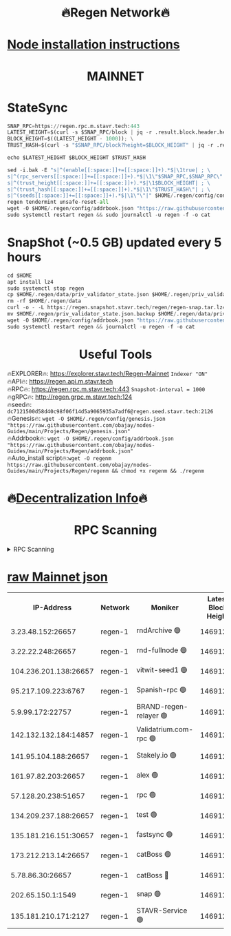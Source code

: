 <h1 align="center"> 🔥Regen Network🔥</h1>

[Node installation instructions](https://github.com/obajay/nodes-Guides/tree/main/Projects/Regen)
=
<h1 align="center"> MAINNET</h1>

# StateSync
```python
SNAP_RPC=https://regen.rpc.m.stavr.tech:443
LATEST_HEIGHT=$(curl -s $SNAP_RPC/block | jq -r .result.block.header.height); \
BLOCK_HEIGHT=$((LATEST_HEIGHT - 1000)); \
TRUST_HASH=$(curl -s "$SNAP_RPC/block?height=$BLOCK_HEIGHT" | jq -r .result.block_id.hash)

echo $LATEST_HEIGHT $BLOCK_HEIGHT $TRUST_HASH

sed -i.bak -E "s|^(enable[[:space:]]+=[[:space:]]+).*$|\1true| ; \
s|^(rpc_servers[[:space:]]+=[[:space:]]+).*$|\1\"$SNAP_RPC,$SNAP_RPC\"| ; \
s|^(trust_height[[:space:]]+=[[:space:]]+).*$|\1$BLOCK_HEIGHT| ; \
s|^(trust_hash[[:space:]]+=[[:space:]]+).*$|\1\"$TRUST_HASH\"| ; \
s|^(seeds[[:space:]]+=[[:space:]]+).*$|\1\"\"|" $HOME/.regen/config/config.toml
regen tendermint unsafe-reset-all
wget -O $HOME/.regen/config/addrbook.json "https://raw.githubusercontent.com/obajay/nodes-Guides/main/Projects/Regen/addrbook.json"
sudo systemctl restart regen && sudo journalctl -u regen -f -o cat
```
# SnapShot (~0.5 GB) updated every 5 hours
```python
cd $HOME
apt install lz4
sudo systemctl stop regen
cp $HOME/.regen/data/priv_validator_state.json $HOME/.regen/priv_validator_state.json.backup
rm -rf $HOME/.regen/data
curl -o - -L https://regen.snapshot.stavr.tech/regen/regen-snap.tar.lz4 | lz4 -c -d - | tar -x -C $HOME/.regen --strip-components 2
mv $HOME/.regen/priv_validator_state.json.backup $HOME/.regen/data/priv_validator_state.json
wget -O $HOME/.regen/config/addrbook.json "https://raw.githubusercontent.com/obajay/nodes-Guides/main/Projects/Regen/addrbook.json"
sudo systemctl restart regen && journalctl -u regen -f -o cat
```

 <h1 align="center"> Useful Tools</h1>

🔥EXPLORER🔥:     https://explorer.stavr.tech/Regen-Mainnet        `Indexer "ON"` \
🔥API🔥:          https://regen.api.m.stavr.tech \
🔥RPC🔥:          https://regen.rpc.m.stavr.tech:443              `Snapshot-interval = 1000` \
🔥gRPC🔥:         http://regen.grpc.m.stavr.tech:124 \
🔥seed🔥:      `dc7121500d58d40c98f06f14d5a9065935a7adf6@regen.seed.stavr.tech:2126` \
🔥Genesis🔥:   `wget -O $HOME/.regen/config/genesis.json "https://raw.githubusercontent.com/obajay/nodes-Guides/main/Projects/Regen/genesis.json"` \
🔥Addrbook🔥:  `wget -O $HOME/.regen/config/addrbook.json "https://raw.githubusercontent.com/obajay/nodes-Guides/main/Projects/Regen/addrbook.json"` \
🔥Auto_install script🔥:`wget -O regenm https://raw.githubusercontent.com/obajay/nodes-Guides/main/Projects/Regen/regenm && chmod +x regenm && ./regenm`

🔥[Decentralization Info](https://github.com/obajay/StateSync-snapshots/tree/main/Projects/Regen/Decentralization)🔥
=
<h1 align="center"> RPC Scanning</h1>

<details>
<summary>RPC Scanning</summary>

<h2 align="center"> We scan nodes in real time every 4 hours. And we provide the final result of RPC endpoints.
We cannot influence the operation of these nodes in any way. </h2>


```python
If Voting Power is higher than 0 --> then the Node is a validator of the network and may be subject to attack and be a potential threat to the chain.
```
```python
We marked such validators with a red symbol
```

</details>

[raw Mainnet json](https://rpc-check.regenm.stavr.tech/regenm/rpc-regenm-result.json)
=


<table><tr><th>IP-Address</th><th>Network</th><th>Moniker</th><th>Latest Block Height</th><th>Earliest Block Height</th><th>Catching Up</th><th>Tx Index</th><th>Voting Power</th><th>Scan Time</th></tr><tr><td>3.23.48.152:26657</td><td>regen-1</td><td>rndArchive 🟢</td><td>14691243</td><td>1</td><td>False</td><td>on</td><td>0</td><td>2024-02-14T11:19:29.104897458UTC</td></tr><tr><td>3.22.22.248:26657</td><td>regen-1</td><td>rnd-fullnode 🟢</td><td>14691243</td><td>4134001</td><td>False</td><td>on</td><td>0</td><td>2024-02-14T11:19:26.407327885UTC</td></tr><tr><td>104.236.201.138:26657</td><td>regen-1</td><td>vitwit-seed1 🟢</td><td>14691238</td><td>8943001</td><td>False</td><td>on</td><td>0</td><td>2024-02-14T11:18:58.660265969UTC</td></tr><tr><td>95.217.109.223:6767</td><td>regen-1</td><td>Spanish-rpc 🟢</td><td>14691247</td><td>10068001</td><td>False</td><td>on</td><td>0</td><td>2024-02-14T11:19:49.623463905UTC</td></tr><tr><td>5.9.99.172:22757</td><td>regen-1</td><td>BRAND-regen-relayer 🟢</td><td>14691247</td><td>10782501</td><td>False</td><td>on</td><td>0</td><td>2024-02-14T11:19:52.182070156UTC</td></tr><tr><td>142.132.132.184:14857</td><td>regen-1</td><td>Validatrium.com-rpc 🟢</td><td>14691247</td><td>11175001</td><td>False</td><td>on</td><td>0</td><td>2024-02-14T11:19:51.914075243UTC</td></tr><tr><td>141.95.104.188:26657</td><td>regen-1</td><td>Stakely.io 🟢</td><td>14691241</td><td>13442501</td><td>False</td><td>on</td><td>0</td><td>2024-02-14T11:19:17.455365270UTC</td></tr><tr><td>161.97.82.203:26657</td><td>regen-1</td><td>alex 🟢</td><td>14691245</td><td>13992001</td><td>False</td><td>on</td><td>0</td><td>2024-02-14T11:19:38.702705502UTC</td></tr><tr><td>57.128.20.238:51657</td><td>regen-1</td><td>rpc 🟢</td><td>14691246</td><td>13992001</td><td>False</td><td>on</td><td>0</td><td>2024-02-14T11:19:45.075954297UTC</td></tr><tr><td>134.209.237.188:26657</td><td>regen-1</td><td>test 🟢</td><td>14691249</td><td>13992001</td><td>False</td><td>on</td><td>0</td><td>2024-02-14T11:20:00.846379723UTC</td></tr><tr><td>135.181.216.151:30657</td><td>regen-1</td><td>fastsync 🟢</td><td>14691245</td><td>14457001</td><td>False</td><td>off</td><td>0</td><td>2024-02-14T11:19:38.372816426UTC</td></tr><tr><td>173.212.213.14:26657</td><td>regen-1</td><td>catBoss 🟢</td><td>14691243</td><td>14577001</td><td>False</td><td>on</td><td>0</td><td>2024-02-14T11:19:29.522134292UTC</td></tr><tr><td>5.78.86.30:26657</td><td>regen-1</td><td>catBoss 🔴</td><td>14691250</td><td>14650701</td><td>False</td><td>on</td><td>9076839547</td><td>2024-02-14T11:20:09.994162137UTC</td></tr><tr><td>202.65.150.1:1549</td><td>regen-1</td><td>snap 🟢</td><td>14691254</td><td>14684294</td><td>False</td><td>on</td><td>0</td><td>2024-02-14T11:20:35.713843967UTC</td></tr><tr><td>135.181.210.171:2127</td><td>regen-1</td><td>STAVR-Service 🟢</td><td>14691251</td><td>14689501</td><td>False</td><td>on</td><td>0</td><td>2024-02-14T11:20:14.435810492UTC</td></tr></table>